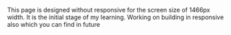 This page is designed without responsive for the screen size of 1466px width. It is the initial stage of my learning. Working on building in responsive also which you can find in future


